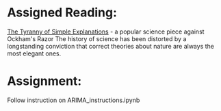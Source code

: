 # Assigned Reading:

[The Tyranny of Simple Explanations](https://www.theatlantic.com/science/archive/2016/08/occams-razor/495332/) - a popular science piece against Ockham's Razor
The history of science has been distorted by a longstanding conviction that correct theories about nature are always the most elegant ones.

# Assignment:

Follow instruction on ARIMA_instructions.ipynb

